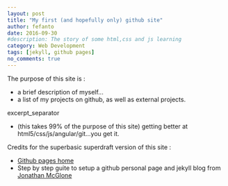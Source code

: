 ```yaml
---
layout: post
title: "My first (and hopefully only) github site"
author: fefanto
date: 2016-09-30
#description: The story of some html,css and js learning 
category: Web Development
tags: [jekyll, github pages]
no_comments: true
---
```



The purpose of this site is : 
* a brief description of myself... 
* a list of my projects on github, as well as external projects.

excerpt_separator

* (this takes 99% of the purpose of this site) getting better at html5/css/js/angular/git...you get it.

Credits for the superbasic superdraft version of this site : 

* [Github pages home](https://pages.github.com/)
* Step by step guite to setup a github personal page and jekyll blog from [Jonathan McGlone](http://jmcglone.com/guides/github-pages/)

